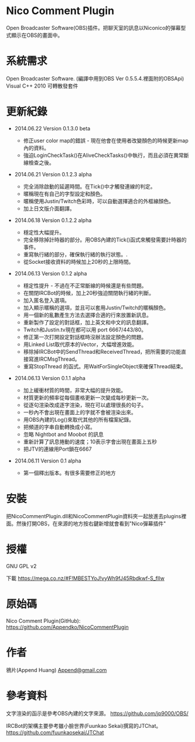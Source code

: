 ﻿Nico Comment Plugin
===========
Open Broadcaster Software(OBS)插件。把聊天室的訊息以Niconico的彈幕型式顯示在OBS的畫面中。

系統需求
===========
Open Broadcaster Software. (編譯中用到OBS Ver 0.5.5.4.裡面附的OBSApi)
Visual C++ 2010 可轉散發套件 

更新紀錄
===========
 - 2014.06.22 Version 0.1.3.0 beta
   - 修正user color map的錯誤 - 現在他會在使用者改變顏色的時候更新map內的資料。
   - 強迫LoginCheckTask()在AliveCheckTasks()中執行，而且必須在異常斷線檢查之後。

 - 2014.06.21 Version 0.1.2.3 alpha
   - 完全消除啟動的延遲時間。在Tick()中才觸發連線的判定。
   - 暱稱現在有自己的字型設定和顏色。
   - 暱稱使用Justin/Twitch色彩時，可以自動選擇適合的外框線顏色。
   - 加上日文版介面翻譯。
 
 - 2014.06.18 Version 0.1.2.2 alpha
   - 穩定性大幅提升。
   - 完全移除掉計時器的部分。用OBS內建的Tick()函式來觸發需要計時器的事件。
   - 重寫執行緒的部分，確保執行緒的執行狀態。.
   - 從Socket接收資料的時候加上20秒的上限時間。
 
 - 2014.06.13 Version 0.1.2 alpha
   - 穩定性提升 - 不過在不正常斷線的時候還是有些問題。
   - 在關閉IRCBot的時候，加上20秒強迫關閉執行緒的判斷。
   - 加入匿名登入選項。
   - 加入顯示暱稱的選項，並且可以套用Justin/Twitch的暱稱顏色。
   - 用一個新的亂數產生方法去選擇合適的行來放置新訊息。
   - 重新製作了設定的對話框，加上英文和中文的訊息翻譯。
   - Twitch和Justin.tv現在都可以用 port 6667/443/80。
   - 修正第一次打開設定對話框時沒辦法設定顏色的問題。
   - 用Linked List取代原本的Vector，大幅增進效能。
   - 移除掉IRCBot中的SendThread和ReceivedThread，把所需要的功能直接寫進IRCMsgThread。
   - 重寫StopThread 的函式。用WaitForSingleObject來確保Thread結束。

 - 2014.06.13 Version 0.1.1 alpha
   - 加上緩衝材質的時間，非常大幅的提升效能。
   - 材質更新的頻率從每個畫格更新一次變成每秒更新一次。
   - 從逐句渲染改成逐字渲染，現在可以處理很長的句子。
   - 一秒內不會出現在畫面上的字就不會被渲染出來。
   - 用OBS內建的Log()來取代其他的所有檔案紀錄。
   - 把頻道的字串自動轉換成小寫。
   - 忽略 Nightbot and Moobot 的訊息
   - 重新計算了訊息捲動的速度；10表示字會出現在畫面上五秒
   - 把JTV的連線用Port鎖在6667
   
 - 2014.06.11 Version 0.1 alpha
   - 第一個釋出版本。有很多需要修正的地方
   
安裝
========
把NicoCommentPlugin.dll和NicoCommentPlugin資料夾一起放進去plugins裡面。然後打開OBS，在來源的地方按右鍵新增就會看到"Nico彈幕插件"

授權
========
GNU GPL v2

下載
https://mega.co.nz/#F!MBESTYoJ!vyWh9fJ45Rbdkwf-S_fIIw

原始碼
==========
Nico Comment Plugin(GitHub):
https://github.com/Appendko/NicoCommentPlugin

作者
==========
鴉片(Append Huang)
Append@gmail.com

參考資料
==========
文字渲染的函示是參考OBS內建的文字來源。
https://github.com/jp9000/OBS/

IRCBot的架構主要參考雖小臉世界(Fuunkao Sekai)撰寫的JTChat。
https://github.com/fuunkaosekai/JTChat



